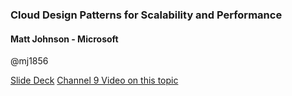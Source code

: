 ### Cloud Design Patterns for Scalability and Performance

#### Matt Johnson - Microsoft
@mj1856

[Slide Deck](https://www.dropbox.com/s/99rphezodju2s4u/Cloud%20Scalability%20Patterns.pdf?dl=0)
[Channel 9 Video on this topic](http://aka.ms/ch9-cloud-scale)
